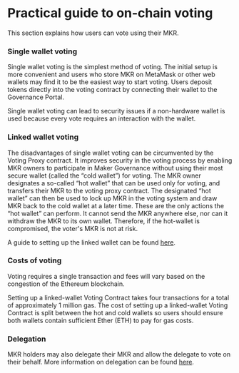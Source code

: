 # Practical guide to on-chain voting
This section explains how users can vote using their MKR. 

### Single wallet voting
Single wallet voting is the simplest method of voting. The initial setup is more convenient and users who store MKR on MetaMask or other web wallets may find it to be the easiest way to start voting. Users deposit tokens directly into the voting contract by connecting their wallet to the Governance Portal. 

Single wallet voting can lead to security issues if a non-hardware wallet is used because every vote requires an interaction with the wallet.

### Linked wallet voting
The disadvantages of single wallet voting can be circumvented by the Voting Proxy contract. It improves security in the voting process by enabling MKR owners to participate in Maker Governance without using their most secure wallet (called the “cold wallet”) for voting. The MKR owner designates a so-called “hot wallet” that can be used only for voting, and transfers their MKR to the voting proxy contract. The designated “hot wallet” can then be used to lock up MKR in the voting system and draw MKR back to the cold wallet at a later time. These are the only actions the “hot wallet” can perform. It cannot send the MKR anywhere else, nor can it withdraw the MKR to its own wallet. Therefore, if the hot-wallet is compromised, the voter's MKR is not at risk.

A guide to setting up the linked wallet can be found [here](https://makerdao.world/en/learn/governance/voting-setup/).

### Costs of voting
Voting requires a single transaction and fees will vary based on the congestion of the Ethereum blockchain. 

Setting up a linked-wallet Voting Contract takes four transactions for a total of approximately 1 million gas. The cost of setting up a linked-wallet Voting Contract is split between the hot and cold wallets so users should ensure both wallets contain sufficient Ether (ETH) to pay for gas costs.

### Delegation
MKR holders may also delegate their MKR and allow the delegate to vote on their behalf. More information on delegation can be found [here](delegation/what-is-delegation.md).
